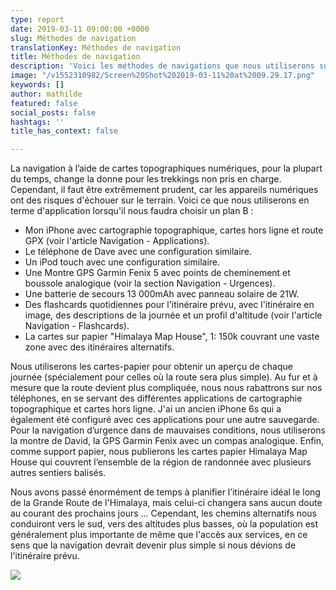 ```yaml
---
type: report
date: 2019-03-11 09:00:00 +0000
slug: Méthodes de navigation
translationKey: Méthodes de navigation
title: Méthodes de navigation
description: 'Voici les méthodes de navigations que nous utiliserons sur la route. '
image: "/v1552310982/Screen%20Shot%202019-03-11%20at%2009.29.17.png"
keywords: []
author: mathilde
featured: false
social_posts: false
hashtags: ''
title_has_context: false

---
```

La navigation à l’aide de cartes topographiques numériques, pour la plupart du temps, change la donne pour les trekkings non pris en charge. Cependant, il faut être extrêmement prudent, car les appareils numériques ont des risques d'échouer sur le terrain. Voici ce que nous utiliserons en terme d'application lorsqu'il nous faudra choisir un plan B :

* Mon iPhone avec cartographie topographique, cartes hors ligne et route GPX (voir l'article Navigation -  Applications).
* Le téléphone de Dave avec une configuration similaire.
* Un iPod touch avec une configuration similaire.
* Une Montre GPS Garmin Fenix 5 avec points de cheminement et boussole analogique (voir la section Navigation - Urgences).
* Une batterie de secours 13 000mAh avec panneau solaire de 21W.
* Des flashcards quotidiennes pour l'itinéraire prévu, avec l'itinéraire en image, des descriptions de la journée et un profil d'altitude (voir l'article Navigation - Flashcards).
* La cartes sur papier "Himalaya Map House", 1: 150k couvrant une vaste zone avec des itinéraires alternatifs.

Nous utiliserons les cartes-papier pour obtenir un aperçu de chaque journée (spécialement pour celles où la route sera plus simple). Au fur et à mesure que la route devient plus compliquée, nous nous rabattrons sur nos téléphones, en se servant des différentes applications de cartographie topographique et cartes hors ligne. J'ai un ancien iPhone 6s qui a également été configuré avec ces applications pour une autre sauvegarde. Pour la navigation d’urgence dans de mauvaises conditions, nous utiliserons la montre de David, la GPS Garmin Fenix avec un compas analogique. Enfin, comme support papier, nous publierons les cartes papier Himalaya Map House qui couvrent l’ensemble de la région de randonnée avec plusieurs autres sentiers balisés.

Nous avons passé énormément de temps à planifier l’itinéraire idéal le long de la Grande Route de l'Himalaya, mais celui-ci changera sans aucun doute au courant des prochains jours ... Cependant, les chemins alternatifs nous conduiront vers le sud, vers des altitudes plus basses, où la population est généralement plus importante de même que l'accès aux services, en ce sens que la navigation devrait devenir plus simple si nous dévions de l'itinéraire prévu.

![](https://res.cloudinary.com/wildernessprime/image/upload/w_800,dpr_auto/v1552310234/Screen%20Shot%202019-03-11%20at%2009.16.48.png)